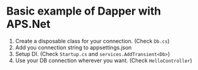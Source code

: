 # Basic example of Dapper with APS.Net

1. Create a disposable class for your connection. (Check `Db.cs`)
2. Add you connection string to appsettings.json
3. Setup DI. (Check `Startup.cs` and `services.AddTransient<Db>`)
4. Use your DB connection wherever you want. (Check `HelloController`)